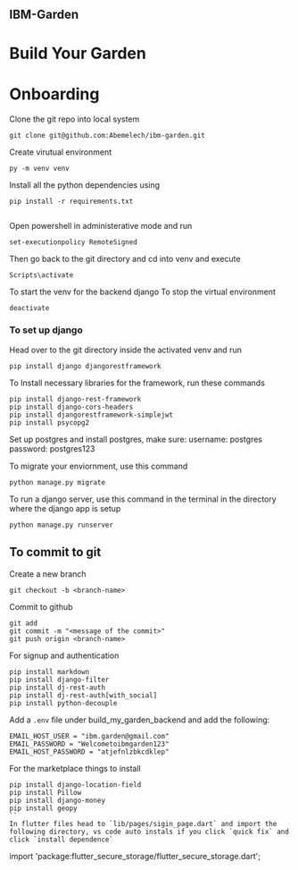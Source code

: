 ## IBM-Garden

# Build Your Garden

# Onboarding

Clone the git repo into local system
```
git clone git@github.com:Abemelech/ibm-garden.git
```

Create virutual environment
```
py -m venv venv

```
Install all the python dependencies using
```
pip install -r requirements.txt
```
```
```
Open powershell in administerative mode and run
```
set-executionpolicy RemoteSigned
```
Then go back to the git directory and cd into venv and execute
```
Scripts\activate
```
To start the venv for the backend django
To stop the virtual environment
```
deactivate
```
### To set up django
Head over to the git directory inside the activated venv and run
```
pip install django djangorestframework
```
To Install necessary libraries for the framework, run these commands
```
pip install django-rest-framework
pip install django-cors-headers
pip install djangorestframework-simplejwt
pip install psycopg2
```
Set up postgres and install postgres, make sure:
username: postgres
password: postgres123

To migrate your enviornment, use this command
```
python manage.py migrate
```
To run a django server, use this command in the terminal in the directory where the django app is setup
```
python manage.py runserver
```

## To commit to git
Create a new branch
```
git checkout -b <branch-name>
```
Commit to github
```
git add
git commit -m "<message of the commit>"
git push origin <branch-name>
```

For signup and authentication
```
pip install markdown
pip install django-filter
pip install dj-rest-auth
pip install dj-rest-auth[with_social]
pip install python-decouple
```

Add a `.env` file under build_my_garden_backend and add the following:
```
EMAIL_HOST_USER = "ibm.garden@gmail.com"
EMAIL_PASSWORD = "Welcometoibmgarden123"
EMAIL_HOST_PASSWORD = "atjefnlzbkcdklep"
```

For the marketplace things to install
```
pip install django-location-field
pip install Pillow
pip install django-money
pip install geopy
``
In flutter files head to `lib/pages/sigin_page.dart` and import the following directory, vs code auto instals if you click `quick fix` and click `install dependence`
```
import 'package:flutter_secure_storage/flutter_secure_storage.dart';
```

